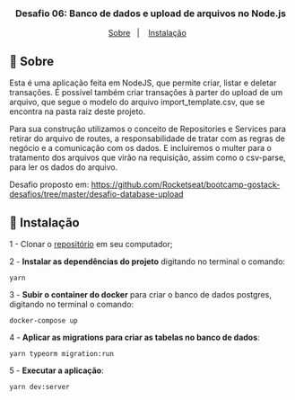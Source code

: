 <h3 align="center">
  Desafio 06: Banco de dados e upload de arquivos no Node.js
</h3>


<p align="center">
  <a href="#-sobre">Sobre</a>&nbsp;&nbsp;&nbsp;|&nbsp;&nbsp;&nbsp;
  <a href="#-instalação">Instalação</a>&nbsp;&nbsp;&nbsp;
</p>


## 🚀 **Sobre**
Esta é uma aplicação feita em NodeJS, que permite criar, listar e deletar transações.
É possível também criar transações à parter do upload de um arquivo, que segue o modelo do arquivo import_template.csv, que se encontra na pasta raiz deste projeto.

Para sua construção utilizamos o conceito de Repositories e Services para retirar do arquivo de routes, a responsabilidade de tratar com as regras de negócio e a comunicação com os dados. E incluiremos o multer para o tratamento dos arquivos que virão na requisição, assim como o csv-parse, para ler os dados do arquivo.

Desafio proposto em: https://github.com/Rocketseat/bootcamp-gostack-desafios/tree/master/desafio-database-upload

## 🚀 **Instalação**
1 - Clonar o [repositório](https://github.com/MateusTymoniuk/gostack2020-desafio06-desafio-database-upload) em seu computador;

2 - **Instalar as dependências do projeto** digitando no terminal o comando:

    yarn

3 - **Subir o container do docker** para criar o banco de dados postgres, digitando no terminal o comando:

    docker-compose up

4 - **Aplicar as migrations para criar as tabelas no banco de dados**:

    yarn typeorm migration:run

5 - **Executar a aplicação**:

    yarn dev:server
